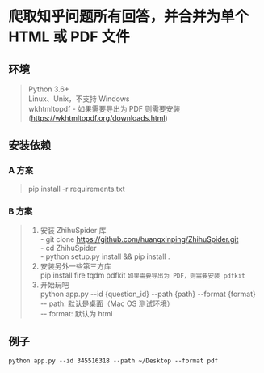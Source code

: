 # 爬取知乎问题所有回答，并合并为单个 HTML 或 PDF 文件

## 环境

> Python 3.6+    
> Linux、Unix，不支持 Windows    
> wkhtmltopdf - 如果需要导出为 PDF 则需要安装 (https://wkhtmltopdf.org/downloads.html)

## 安装依赖

### A 方案

> pip install -r requirements.txt

### B 方案

> 1. 安装 ZhihuSpider 库    
    - git clone https://github.com/huangxinping/ZhihuSpider.git    
    - cd ZhihuSpider    
    - python setup.py install && pip install .    
> 2. 安装另外一些第三方库    
    pip install fire tqdm pdfkit `如果需要导出为 PDF，则需要安装 pdfkit`
> 3. 开始玩吧    
    python app.py --id {question_id} --path {path} --format {format}   
    -- path: 默认是桌面（Mac OS 测试环境）    
    -- format: 默认为 html


## 例子

```
python app.py --id 345516318 --path ~/Desktop --format pdf
```